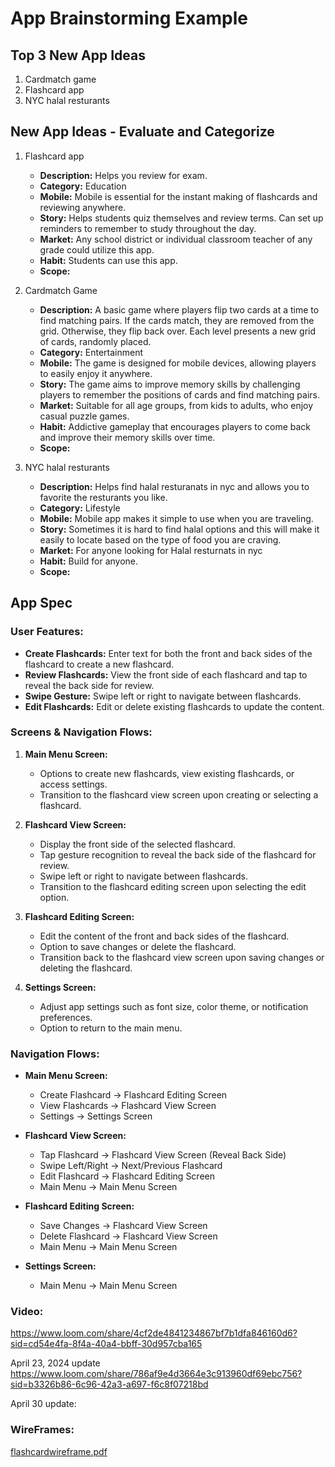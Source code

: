 # App Brainstorming Example

## Top 3 New App Ideas
1. Cardmatch game
2. Flashcard app
3. NYC halal resturants 

## New App Ideas - Evaluate and Categorize
1. Flashcard app
   - **Description:** Helps you review for exam.
   - **Category:** Education
   - **Mobile:** Mobile is essential for the instant making of flashcards and reviewing anywhere.
   - **Story:** Helps students quiz themselves and review terms. Can set up reminders to remember to study throughout the day.
   - **Market:** Any school district or individual classroom teacher of any grade could utilize this app. 
   - **Habit:** Students can use this app.
   - **Scope:** 

2. Cardmatch Game
    - **Description:** A basic game where players flip two cards at a time to find matching pairs. If the cards match, they are removed from the grid. Otherwise, they flip back over. Each level presents a new grid of cards, randomly placed.
    - **Category:** Entertainment
    - **Mobile:** The game is designed for mobile devices, allowing players to easily enjoy it anywhere.
    - **Story:** The game aims to improve memory skills by challenging players to remember the positions of cards and find matching pairs.
    - **Market:** Suitable for all age groups, from kids to adults, who enjoy casual puzzle games.
    - **Habit:** Addictive gameplay that encourages players to come back and improve their memory skills over time.
    - **Scope:** 

3. NYC halal resturants
   - **Description:** Helps find halal resturanats in nyc and allows you to favorite the resturants you like.
   - **Category:** Lifestyle
   - **Mobile:** Mobile app makes it simple to use when you are traveling.
   - **Story:** Sometimes it is hard to find halal options and this will make it easily to locate based on the type of food you are craving.
   - **Market:** For anyone looking for Halal resturnats in nyc
   - **Habit:** Build for anyone.
   - **Scope:** 

## App Spec

### User Features:
- **Create Flashcards:** Enter text for both the front and back sides of the flashcard to create a new flashcard.
- **Review Flashcards:** View the front side of each flashcard and tap to reveal the back side for review.
- **Swipe Gesture:** Swipe left or right to navigate between flashcards.
- **Edit Flashcards:** Edit or delete existing flashcards to update the content.

### Screens & Navigation Flows:
1. **Main Menu Screen:**
   - Options to create new flashcards, view existing flashcards, or access settings.
   - Transition to the flashcard view screen upon creating or selecting a flashcard.

2. **Flashcard View Screen:**
   - Display the front side of the selected flashcard.
   - Tap gesture recognition to reveal the back side of the flashcard for review.
   - Swipe left or right to navigate between flashcards.
   - Transition to the flashcard editing screen upon selecting the edit option.

3. **Flashcard Editing Screen:**
   - Edit the content of the front and back sides of the flashcard.
   - Option to save changes or delete the flashcard.
   - Transition back to the flashcard view screen upon saving changes or deleting the flashcard.

4. **Settings Screen:**
   - Adjust app settings such as font size, color theme, or notification preferences.
   - Option to return to the main menu.

### Navigation Flows:
- **Main Menu Screen:**
  - Create Flashcard -> Flashcard Editing Screen
  - View Flashcards -> Flashcard View Screen
  - Settings -> Settings Screen

- **Flashcard View Screen:**
  - Tap Flashcard -> Flashcard View Screen (Reveal Back Side)
  - Swipe Left/Right -> Next/Previous Flashcard
  - Edit Flashcard -> Flashcard Editing Screen
  - Main Menu -> Main Menu Screen

- **Flashcard Editing Screen:**
  - Save Changes -> Flashcard View Screen
  - Delete Flashcard -> Flashcard View Screen
  - Main Menu -> Main Menu Screen

- **Settings Screen:**
  - Main Menu -> Main Menu Screen
    
### Video:
https://www.loom.com/share/4cf2de4841234867bf7b1dfa846160d6?sid=cd54e4fa-8f4a-40a4-bbff-30d957cba165

April 23, 2024 update
https://www.loom.com/share/786af9e4d3664e3c913960df69ebc756?sid=b3326b86-6c96-42a3-a697-f6c8f07218bd

April 30 update: 

### WireFrames:

[flashcardwireframe.pdf](https://github.com/chelseabhuiyan/flashcardApp/files/15071577/flashcardwireframe.pdf)




